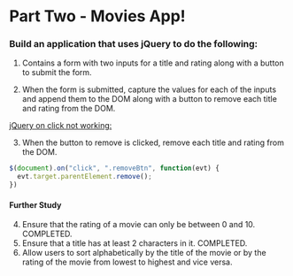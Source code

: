 # Part Two - Movies App!

### Build an application that uses jQuery to do the following:

1. Contains a form with two inputs for a title and rating along with a button to submit the form.

2. When the form is submitted, capture the values for each of the inputs and append them to the DOM along with a button to remove each title and rating from the DOM.

[jQuery on click not working:](https://stackoverflow.com/questions/16022744/jquery-on-click-not-working)

3. When the button to remove is clicked, remove each title and rating from the DOM.
```js
$(document).on("click", ".removeBtn", function(evt) {
  evt.target.parentElement.remove();
})
```


#### Further Study
4. Ensure that the rating of a movie can only be between 0 and 10. COMPLETED.
5. Ensure that a title has at least 2 characters in it. COMPLETED.
6. Allow users to sort alphabetically by the title of the movie or by the rating of the movie from lowest to highest and vice versa.

